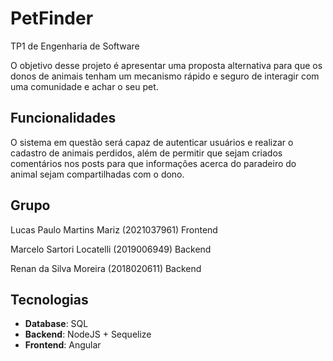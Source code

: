 # PetFinder

TP1 de Engenharia de Software

O objetivo desse projeto é apresentar uma proposta alternativa para que os donos de animais tenham um mecanismo rápido e seguro de interagir com uma comunidade e achar o seu pet.

## Funcionalidades
O sistema em questão será capaz de autenticar usuários e realizar o cadastro de animais perdidos, além de permitir que sejam criados comentários nos posts para que informações acerca do paradeiro do animal sejam compartilhadas com o dono.

## Grupo
Lucas Paulo Martins Mariz (2021037961) Frontend

Marcelo Sartori Locatelli (2019006949) Backend

Renan da Silva Moreira (2018020611) Backend

## Tecnologias
- **Database**: SQL
- **Backend**: NodeJS + Sequelize
- **Frontend**: Angular
